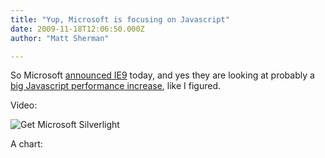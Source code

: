 ```yaml
---
title: "Yup, Microsoft is focusing on Javascript"
date: 2009-11-18T12:06:50.000Z
author: "Matt Sherman"

---
```


So Microsoft [announced IE9](http://blogs.msdn.com/ie/archive/2009/11/18/an-early-look-at-ie9-for-developers.aspx) today, and yes they are looking at probably a [big Javascript performance increase](/blog/post/Javascript-is-now-strategic-for-Microsoft.aspx), like I figured.

Video:


![Get Microsoft Silverlight](http://go.microsoft.com/fwlink/?LinkId=108181)



A chart:
